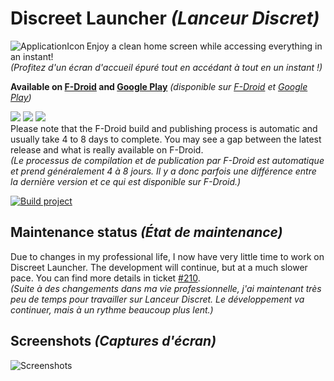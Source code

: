 # Discreet Launcher *(Lanceur Discret)*

<img alt="ApplicationIcon" align="left" src="app/src/main/res/mipmap-hdpi/ic_launcher.png">

Enjoy a clean home screen while accessing everything in an instant!  
*(Profitez d'un écran d'accueil épuré tout en accédant à tout en un instant !)*

**Available on [F-Droid](https://f-droid.org/en/packages/com.vincent_falzon.discreetlauncher) and [Google Play](https://play.google.com/store/apps/details?id=com.vincent_falzon.discreetlauncher)**
*(disponible sur [F-Droid](https://f-droid.org/fr/packages/com.vincent_falzon.discreetlauncher) et [Google Play](https://play.google.com/store/apps/details?id=com.vincent_falzon.discreetlauncher))*

[![](https://img.shields.io/github/v/release/falzonv/discreet-launcher?label=Latest%20release&style=plastic)](https://github.com/falzonv/discreet-launcher/releases)
[![](https://img.shields.io/f-droid/v/com.vincent_falzon.discreetlauncher?include_prereleases&label=F-Droid%20release&style=plastic)](https://f-droid.org/en/packages/com.vincent_falzon.discreetlauncher)
[![](https://img.shields.io/endpoint?style=plastic&color=blue&label=Google%20Play%20release&url=https://play.cuzi.workers.dev/play?i=com.vincent_falzon.discreetlauncher&m=$version)](https://play.google.com/store/apps/details?id=com.vincent_falzon.discreetlauncher)  
Please note that the F-Droid build and publishing process is automatic and usually take 4 to 8 days to complete.
You may see a gap between the latest release and what is really available on F-Droid.  
*(Le processus de compilation et de publication par F-Droid est automatique et prend généralement 4 à 8 jours.
Il y a donc parfois une différence entre la dernière version et ce qui est disponible sur F-Droid.)*

[![Build project](https://github.com/falzonv/discreet-launcher/actions/workflows/build_project.yml/badge.svg)](https://github.com/falzonv/discreet-launcher/actions/workflows/build_project.yml)


## Maintenance status *(État de maintenance)*

Due to changes in my professional life, I now have very little time to work on Discreet Launcher. The development will continue, but at a much slower pace. You can find more details in ticket [#210](https://github.com/falzonv/discreet-launcher/issues/210).  
*(Suite à des changements dans ma vie professionnelle, j'ai maintenant très peu de temps pour travailler sur Lanceur Discret. Le développement va continuer, mais à un rythme beaucoup plus lent.)*

## Screenshots *(Captures d'écran)*

![Screenshots](docs/assets/img/screenshots_total_en.jpg)
